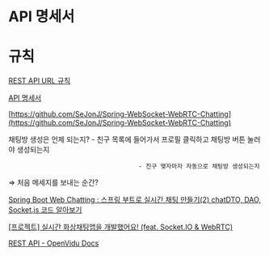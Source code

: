 # API 명세서

# 규칙

[REST API URL 규칙](https://dev-cool.tistory.com/32)

[API 명세서](https://www.notion.so/e76f1db58b4a4412ad461cf5fe8e88ae)

[https://github.com/SeJonJ/Spring-WebSocket-WebRTC-Chatting](https://github.com/SeJonJ/Spring-WebSocket-WebRTC-Chatting)

채팅방 생성은 언제 되는지? - 친구 목록에 들어가서 프로필 클릭하고 채팅방 버튼 눌러야 생성되는지

                                        - 친구 맺자마자 자동으로 채팅방 생성되는지

⇒ 처음 메세지를 보내는 순간?

[Spring Boot Web Chatting : 스프링 부트로 실시간 채팅 만들기(2) chatDTO, DAO, Socket.js 코드 알아보기](https://terianp.tistory.com/149)

[[프로젝트] 실시간 화상채팅앱을 개발했어요! (feat. Socket.IO & WebRTC)](https://seo-tory.tistory.com/63)

[REST API - OpenVidu Docs](https://docs.openvidu.io/en/stable/reference-docs/REST-API/#the-connection-object)